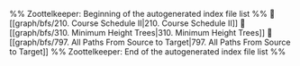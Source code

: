 %% Zoottelkeeper: Beginning of the autogenerated index file list  %%
📄 [[graph/bfs/210. Course Schedule II|210. Course Schedule II]]
📄 [[graph/bfs/310. Minimum Height Trees|310. Minimum Height Trees]]
📄 [[graph/bfs/797. All Paths From Source to Target|797. All Paths From Source to Target]]
%% Zoottelkeeper: End of the autogenerated index file list  %%
